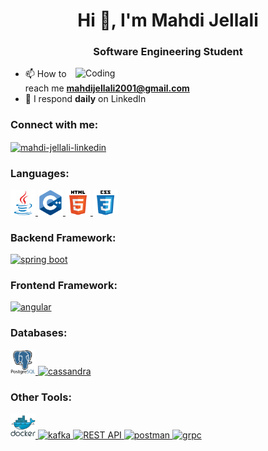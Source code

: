 <h1 align="center">Hi 👋, I'm Mahdi Jellali</h1>
<h3 align="center">Software Engineering Student</h3>
<img align="right" alt="Coding" width="400" src="https://miro.medium.com/v2/resize:fit:1360/1*zVnWJtyGOX_kUIDm6ccCfQ.gif">

- 📫 How to reach me **mahdijellali2001@gmail.com**  
- 💬 I respond **daily** on LinkedIn  

<h3 align="left">Connect with me:</h3>
<p align="left">
<a href="https://www.linkedin.com/in/mahdi-jellali-849858285/" target="blank">
<img align="center" src="https://raw.githubusercontent.com/rahuldkjain/github-profile-readme-generator/master/src/images/icons/Social/linked-in-alt.svg" alt="mahdi-jellali-linkedin" height="30" width="40" />
</a>
</p>

<h3 align="left">Languages:</h3>
<p align="left">
<a href="https://www.java.com" target="_blank" rel="noreferrer">
<img src="https://raw.githubusercontent.com/devicons/devicon/master/icons/java/java-original.svg" alt="java" width="40" height="40"/>
</a> 
<a href="https://www.w3schools.com/cpp/" target="_blank" rel="noreferrer">
<img src="https://raw.githubusercontent.com/devicons/devicon/master/icons/cplusplus/cplusplus-original.svg" alt="cplusplus" width="40" height="40"/>
</a>
<a href="https://www.w3.org/html/" target="_blank" rel="noreferrer">
<img src="https://raw.githubusercontent.com/devicons/devicon/master/icons/html5/html5-original-wordmark.svg" alt="html5" width="40" height="40"/>
</a> 
<a href="https://www.w3schools.com/css/" target="_blank" rel="noreferrer">
<img src="https://raw.githubusercontent.com/devicons/devicon/master/icons/css3/css3-original-wordmark.svg" alt="css3" width="40" height="40"/>
</a>
</p>

<h3 align="left">Backend Framework:</h3>
<p align="left">
<a href="https://spring.io/" target="_blank" rel="noreferrer">
<img src="https://www.vectorlogo.zone/logos/springio/springio-icon.svg" alt="spring boot" width="40" height="40"/>
</a>
</p>

<h3 align="left">Frontend Framework:</h3>
<p align="left">
<a href="https://angular.io" target="_blank" rel="noreferrer">
<img src="https://angular.io/assets/images/logos/angular/angular.svg" alt="angular" width="40" height="40"/>
</a>
</p>

<h3 align="left">Databases:</h3>
<p align="left">
<a href="https://www.postgresql.org" target="_blank" rel="noreferrer">
<img src="https://raw.githubusercontent.com/devicons/devicon/master/icons/postgresql/postgresql-original-wordmark.svg" alt="postgresql" width="40" height="40"/>
</a> 
<a href="https://cassandra.apache.org/" target="_blank" rel="noreferrer">
<img src="https://upload.wikimedia.org/wikipedia/commons/5/5e/Cassandra_logo.svg" alt="cassandra" width="40" height="40"/>
</a>
</p>

<h3 align="left">Other Tools:</h3>
<p align="left">
<a href="https://www.docker.com/" target="_blank" rel="noreferrer">
<img src="https://raw.githubusercontent.com/devicons/devicon/master/icons/docker/docker-original-wordmark.svg" alt="docker" width="40" height="40"/>
</a>
<a href="https://kafka.apache.org/" target="_blank" rel="noreferrer">
<img src="https://upload.wikimedia.org/wikipedia/commons/0/05/Apache_kafka.svg" alt="kafka" width="40" height="40"/>
</a>
<a href="https://restfulapi.net/" target="_blank" rel="noreferrer">
<img src="https://www.vectorlogo.zone/logos/getpostman/getpostman-icon.svg" alt="REST API" width="40" height="40"/>
</a>
<a href="https://postman.com" target="_blank" rel="noreferrer">
<img src="https://www.vectorlogo.zone/logos/getpostman/getpostman-icon.svg" alt="postman" width="40" height="40"/>
</a>
<a href="https://grpc.io/" target="_blank" rel="noreferrer">
<img src="https://upload.wikimedia.org/wikipedia/commons/6/6e/GRPC_Logo.png" alt="grpc" width="40" height="40"/>
</a>
</p>
